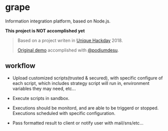 # grape
Information integration platform, based on Node.js.

**This project is NOT accomplished yet**

> Based on a project writen in [Unique Hackday](https://hack.hustunique.com/) 2018.
>
> [Original demo](https://github.com/podiumdesu/2018UniqueHackday-Grape) accomplished with [@podiumdesu](https://github.com/podiumdesu).

## workflow

- Upload customized scripts(trusted & secured), with specific configure of each script, which includes strategy script will run in, environment variables they may need, etc...

- Execute scripts in sandbox.

- Executions should be monitord, and are able to be triggerd or stopped. Executions scheduled with specific configuration.

- Pass formatted result to client or notify user with mail/sns/etc...

